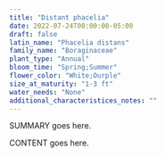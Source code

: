 ```yaml
---
title: "Distant phacelia"
date: 2022-07-24T00:00:00-05:00
draft: false
latin_name: "Phacelia distans"
family_name: "Boraginaceae"
plant_type: "Annual"
bloom_time: "Spring;Summer"
flower_color: "White;Ourple"
size_at_maturity: "1-3 ft"
water_needs: "None"
additional_characteristices_notes: ""
---
```


SUMMARY goes here.

<!--more-->

CONTENT goes here.